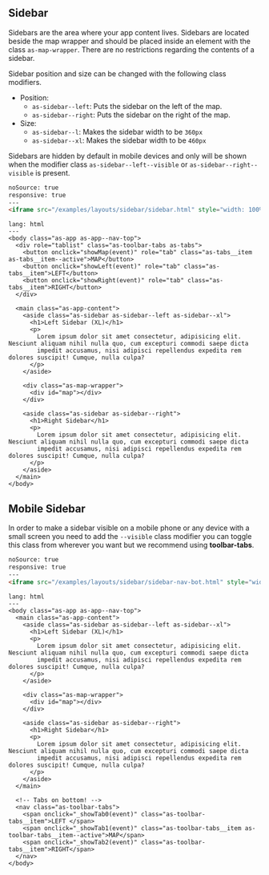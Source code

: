 ## Sidebar

Sidebars are the area where your app content lives. Sidebars are located beside the map wrapper and should be placed inside an element with the class `as-map-wrapper`. There are no restrictions regarding the contents of a sidebar.

Sidebar position and size can be changed with the following class modifiers.

- Position:
  - `as-sidebar--left`: Puts the sidebar on the left of the map.
  - `as-sidebar--right`: Puts the sidebar on the right of the map.
- Size:
  - `as-sidebar--l`: Makes the sidebar width to be `360px`
  - `as-sidebar--xl`: Makes the sidebar width to be `460px`



Sidebars are hidden by default in mobile devices and only will be shown when the modifier class `as-sidebar--left--visible` or `as-sidebar--right--visible`  is present.

```html
noSource: true
responsive: true
---
<iframe src="/examples/layouts/sidebar/sidebar.html" style="width: 100%; height: 100%;">
```

```code
lang: html
---
<body class="as-app as-app--nav-top">
  <div role="tablist" class="as-toolbar-tabs as-tabs">
    <button onclick="showMap(event)" role="tab" class="as-tabs__item as-tabs__item--active">MAP</button>
    <button onclick="showLeft(event)" role="tab" class="as-tabs__item">LEFT</button>
    <button onclick="showRight(event)" role="tab" class="as-tabs__item">RIGHT</button>
  </div>

  <main class="as-app-content">
    <aside class="as-sidebar as-sidebar--left as-sidebar--xl">
      <h1>Left Sidebar (XL)</h1>
      <p>
        Lorem ipsum dolor sit amet consectetur, adipisicing elit. Nesciunt aliquam nihil nulla quo, cum excepturi commodi saepe dicta
        impedit accusamus, nisi adipisci repellendus expedita rem dolores suscipit! Cumque, nulla culpa?
      </p>
    </aside>

    <div class="as-map-wrapper">
      <div id="map"></div>
    </div>

    <aside class="as-sidebar as-sidebar--right">
      <h1>Right Sidebar</h1>
      <p>
        Lorem ipsum dolor sit amet consectetur, adipisicing elit. Nesciunt aliquam nihil nulla quo, cum excepturi commodi saepe dicta
        impedit accusamus, nisi adipisci repellendus expedita rem dolores suscipit! Cumque, nulla culpa?
      </p>
    </aside>
  </main>
</body>
```

## Mobile Sidebar
In order to make a sidebar visible on a mobile phone or any device with a small screen you need to add the `--visible` class modifier you can toggle this class from wherever you want but we recommend using **toolbar-tabs**.

```html
noSource: true
responsive: true
---
<iframe src="/examples/layouts/sidebar/sidebar-nav-bot.html" style="width: 100%; height: 100%;">
```


```code
lang: html
---
<body class="as-app as-app--nav-top">
  <main class="as-app-content">
    <aside class="as-sidebar as-sidebar--left as-sidebar--xl">
      <h1>Left Sidebar (XL)</h1>
      <p>
        Lorem ipsum dolor sit amet consectetur, adipisicing elit. Nesciunt aliquam nihil nulla quo, cum excepturi commodi saepe dicta
        impedit accusamus, nisi adipisci repellendus expedita rem dolores suscipit! Cumque, nulla culpa?
      </p>
    </aside>

    <div class="as-map-wrapper">
      <div id="map"></div>
    </div>

    <aside class="as-sidebar as-sidebar--right">
      <h1>Right Sidebar</h1>
      <p>
        Lorem ipsum dolor sit amet consectetur, adipisicing elit. Nesciunt aliquam nihil nulla quo, cum excepturi commodi saepe dicta
        impedit accusamus, nisi adipisci repellendus expedita rem dolores suscipit! Cumque, nulla culpa?
      </p>
    </aside>
  </main>

  <!-- Tabs on bottom! -->
  <nav class="as-toolbar-tabs">
    <span onclick="_showTab0(event)" class="as-toolbar-tabs__item">LEFT </span>
    <span onclick="_showTab1(event)" class="as-toolbar-tabs__item as-toolbar-tabs__item--active">MAP</span>
    <span onclick="_showTab2(event)" class="as-toolbar-tabs__item">RIGHT</span>
  </nav>
</body>
  ```
